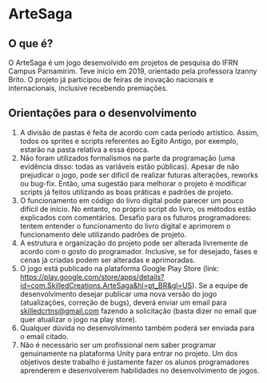 # ArteSaga

## O que é?

O ArteSaga é um jogo desenvolvido em projetos de pesquisa do IFRN Campus Parnamirim. Teve início em 2019, orientado pela professora Izanny Brito. O projeto já participou de feiras de inovação nacionais e internacionais, inclusive recebendo premiações.

## Orientações para o desenvolvimento

1. A divisão de pastas é feita de acordo com cada período artístico. Assim, todos os sprites e scripts referentes ao Egito Antigo, por exemplo, estarão na pasta relativa a essa época.
2. Não foram utilizados formalismos na parte da programação (uma evidência disso: todas as variáveis estão públicas). Apesar de não prejudicar o jogo, pode ser difícil de realizar futuras alterações, reworks ou bug-fix. Então, uma sugestão para melhorar o projeto é modificar scripts já feitos utilizando as boas práticas e padrões de projeto.
3. O funcionamento em código do livro digital pode parecer um pouco difícil de início. No entanto, no próprio script do livro, os métodos estão explicados com comentários. Desafio para os futuros programadores: tentem entender o funcionamento do livro digital e aprimorem o funcionamento dele utilizando padrões de projeto.
4. A estrutura e organização do projeto pode ser alterada livremente de acordo com o gosto do programador. Inclusive, se for desejado, fases e cenas já criadas podem ser alteradas e aprimoradas.
5. O jogo está publicado na plataforma Google Play Store (link: https://play.google.com/store/apps/details?id=com.SkilledCreations.ArteSaga&hl=pt_BR&gl=US). Se a equipe de desenvolvimento desejar publicar uma nova versão do jogo (atualizações, correção de bugs), deverá enviar um email para skilledcrtns@gmail.com fazendo a solicitação (basta dizer no email que quer atualizar o jogo na play store).
6. Qualquer dúvida no desenvolvimento também poderá ser enviada para o email citado.
7. Não é necessário ser um profissional nem saber programar genuinamente na plataforma Unity para entrar no projeto. Um dos objetivos deste trabalho é justamente fazer os alunos programadores aprenderem e desenvolverem habilidades no desenvolvimento de jogos.
